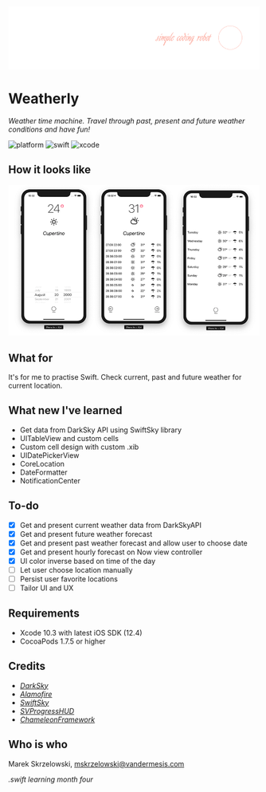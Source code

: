 ![logo](/Demo/logo.png)
# Weatherly

*Weather time machine. Travel through past, present and future weather conditions and have fun!*

![platform](https://img.shields.io/badge/platform-iOS-green.svg)
![swift](https://img.shields.io/badge/swift-5.0-brightgreen.svg)
![xcode](https://img.shields.io/badge/xcode-10.3-orange.svg)

## How it looks like
![logo](/Demo/demo.png)

## What for
It's for me to practise Swift.
Check current, past and future weather for current location.

## What new I've learned

- Get data from DarkSky API using SwiftSky library
- UITableView and custom cells
- Custom cell design with custom .xib
- UIDatePickerView
- CoreLocation
- DateFormatter
- NotificationCenter

## To-do

- [x] Get and present current weather data from DarkSkyAPI
- [x] Get and present future weather forecast
- [x] Get and present past weather forecast and allow user to choose date
- [x] Get and present hourly forecast on Now view controller
- [x] UI color inverse based on time of the day
- [ ] Let user choose location manually
- [ ] Persist user favorite locations
- [ ] Tailor UI and UX

## Requirements
- Xcode 10.3 with latest iOS SDK (12.4)
- CocoaPods 1.7.5 or higher

## Credits
- *[DarkSky](https://darksky.net/dev)*
- *[Alamofire](https://github.com/Alamofire/Alamofire)*
- *[SwiftSky](https://github.com/appcompany/SwiftSky)*
- *[SVProgressHUD](https://github.com/SVProgressHUD/SVProgressHUD)*
- *[ChameleonFramework](https://github.com/ViccAlexander/Chameleon#random-colors)*

## Who is who
Marek Skrzelowski, mskrzelowski@vandermesis.com

*.swift learning month four*
